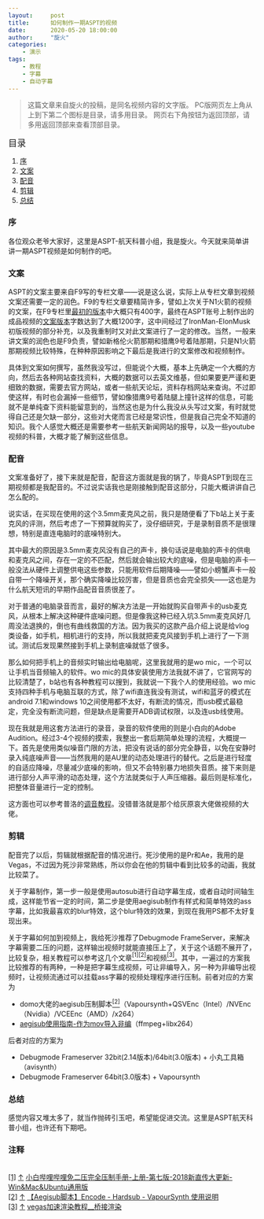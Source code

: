 ```yaml
---
layout:     post
title:      如何制作一期ASPT的视频
date:       2020-05-20 18:00:00
author:     "旋火"
categories:
    - 演示
tags:
    - 教程
    - 字幕
    - 自动字幕
---
```

>这篇文章来自旋火的投稿，是同名视频内容的文字版。
>PC版网页左上角从上到下第二个图标是目录，请多用目录。
>网页右下角按钮为返回顶部，请多用返回顶部来查看顶部目录。

<escape><font size=4>目录</font></escape>

1. [序](#序)
2. [文案](#文案)
3. [配音](#配音)
4. [剪辑](#剪辑)
5. [总结](#总结)

### 序

各位观众老爷大家好，这里是ASPT-航天科普小组，我是旋火。今天就来简单讲讲一期ASPT视频是如何制作的吧。

### 文案

ASPT的文案主要来自F9写的专栏文章——说是这么说，实际上从专栏文章到视频文案还需要一定的润色。F9的专栏文章要精简许多，譬如上次关于N1火箭的视频的文案，在F9专栏里[最初的版本](https://www.bilibili.com/read/cv4828139)中大概只有400字，最终在ASPT账号上制作出的成品视频的[文案版本](the-true-reasons-of-N1-failures.html)字数达到了大概1200字，这中间经过了IronMan-ElonMusk初版视频的部分补充，以及我重制时又对此文案进行了一定的修改。当然，一般来讲文案的润色也是F9负责，譬如新格伦火箭那期和猎鹰9号着陆那期，只是N1火箭那期视频比较特殊，在种种原因影响之下最后是我进行的文案修改和视频制作。

具体到文案如何撰写，虽然我没写过，但能说个大概，基本上先确定一个大概的方向，然后去各种网站查找资料，大概的数据可以去英文维基，但如果要更严谨和更细致的数据，需要去官方网站，或者一些航天论坛，资料存档网站来查询。不过即使这样，有时也会漏掉一些细节，譬如像猎鹰9号着陆腿上撞针这样的信息，可能就不是单纯查下资料能留意到的，当然这也是为什么我没从头写过文案，有时就觉得自己还是欠缺一部分，这些对大佬而言已经是常识性，但是我自己完全不知道的知识。我个人感觉大概还是需要参考一些航天新闻网站的报导，以及一些youtube视频的科普，大概才能了解到这些信息。

### 配音

文案准备好了，接下来就是配音，配音这方面就是我的锅了，毕竟ASPT到现在三期视频都是我配音的。不过说实话我也是刚接触到配音这部分，只能大概讲讲自己怎么配的。

说实话，在买现在使用的这个3.5mm麦克风之前，我只是随便看了下b站上关于麦克风的评测，然后考虑了一下预算就购买了，没仔细研究，于是录制音质不是很理想，特别是直连电脑时的底噪特别大。

其中最大的原因是3.5mm麦克风没有自己的声卡，换句话说是电脑的声卡的供电和麦克风之间，存在一定的不匹配，然后就会输出较大的底噪，但是电脑的声卡一般没法从硬件上调整供电这些参数，只能用软件后期降噪——譬如小螃蟹声卡一般自带一个降噪开关，那个确实降噪比较厉害，但是音质也会完全损失——这也是为什么航天短讯的早期作品配音音质很差了。

对于普通的电脑录音而言，最好的解决方法是一开始就购买自带声卡的usb麦克风，从根本上解决这种硬件底噪问题。但是像我这种已经入坑3.5mm麦克风好几周没法退换的，倒也有曲线救国的方法。因为我买的这款产品介绍上说是给vlog类设备，如手机，相机进行的支持，所以我就把麦克风接到手机上进行了一下测试。测试后发现果然接到手机上录制底噪就低了很多。

那么如何把手机上的音频实时输出给电脑呢，这里我就用的是wo mic，一个可以让手机当音频输入的软件。wo mic的具体安装使用方法我就不讲了，它官网写的比较清楚了，b站也有各种教程可以搜到，我就说一下我个人的使用经验。wo mic支持四种手机与电脑互联的方式，除了wifi直连我没有测试，wifi和蓝牙的模式在android 7.1和windows 10之间使用都不太好，有断流的情况，而usb模式最稳定，完全没有断流问题，但是缺点是需要开ADB调试权限，以及连usb线使用。

现在我就是用这套方法进行的录音，录音的软件使用的则是小白向的Adobe Audition。经过3-4个视频的摸索，我整出一套后期简单处理的流程，大概提一下。首先是使用类似噪音门限的方法，把没有说话的部分完全静音，以免在安静时录入纯底噪声音——当然我用的是AU里的动态处理进行的替代。之后是进行轻度的自适应降噪，尽量减少底噪的影响，但又不会特别暴力地损失音质。接下来则是进行部分人声平滑的动态处理，这个方法就类似于人声压缩器。最后则是标准化，把整体音量进行一定的控制。

这方面也可以参考普洛的[调音教程](https://www.bilibili.com/video/BV1CJ411676x)。没错普洛就是那个给灰原哀大佬做视频的大佬。

### 剪辑

配音完了以后，剪辑就根据配音的情况进行。死沙使用的是Pr和Ae，我用的是Vegas，不过因为死沙非常熟练，所以你会在他的剪辑中看到比较多的动画，我就比较菜了。

关于字幕制作，第一步一般是使用autosub进行自动字幕生成，或者自动时间轴生成，这样能节省一定的时间，第二步是使用aegisub制作有样式和简单特效的ass字幕，比如我最喜欢的blur特效，这个blur特效的效果，到现在我用PS都不太好复现出来。

关于字幕如何加到视频上，我给死沙推荐了Debugmode FrameServer，来解决字幕需要二压的问题，这样输出视频时就能直接压上了，关于这个话题不展开了，比较复杂，相关教程可以参考这几个文章<escape><a name = "ref_1_s"><a href="#ref_1_d"><sup>[1]</sup></a></escape><escape><a name = "ref_2_s"><a href="#ref_2_d"><sup>[2]</sup></a></escape>和视频<escape><a name = "ref_3_s"><a href="#ref_3_d"><sup>[3]</sup></a></escape>。其中，一遍过的方案我比较推荐的有两种，一种是把字幕生成视频，可让非编导入，另一种为非编导出视频时，让视频流通过可以挂载ass字幕的视频处理程序进行压制。前者对应的方案为

- domo大佬的aegisub压制脚本<escape><a name = "ref_2_s"><a href="#ref_2_d"><sup>[2]</sup></a></escape>（Vapoursynth+QSVEnc（Intel）/NVEnc（Nvidia）/VCEEnc（AMD）/x264）
- [aegisub使用指南-作为mov导入非编](aegisub_guide.html#作为mov导入非编)（ffmpeg+libx264）

后者对应的方案为

- Debugmode Frameserver 32bit(2.14版本)/64bit(3.0版本) + 小丸工具箱（avisynth）
- Debugmode Frameserver 64bit(3.0版本) + Vapoursynth

### 总结

感觉内容又堆太多了，就当作抛砖引玉吧，希望能促进交流。这里是ASPT航天科普小组，也许还有下期吧。

### 注释

<escape></br><a name = "ref_1_d"><a href = "#ref_1_d">[1]</a></a></escape> <escape><a href = "#ref_1_s">↑</a></escape> <escape><a href = "https://www.bilibili.com/read/cv311967">小白哔哩哔哩免二压完全压制手册-上册-第七版-2018新直传大更新-Win&Mac&Ubuntu通用版</a></br><a name = "ref_2_d"><a href = "#ref_2_d">[2]</a></a></escape> <escape><a href = "#ref_2_s">↑</a></escape> <escape><a href = "https://www.bilibili.com/read/cv3248940">【Aegisub脚本】Encode - Hardsub - VapourSynth 使用说明</a></br><a name = "ref_3_d"><a href = "#ref_3_d">[3]</a></a></escape> <escape><a href = "#ref_3_s">↑</a></escape> <escape><a href = "https://b23.tv/BV1Y7411g7hp">vegas加速渲染教程__桥接渲染</a></escape>